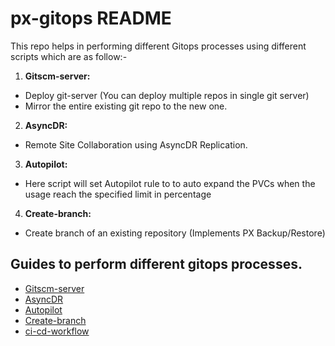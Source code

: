# px-gitops README

This repo helps in performing different Gitops processes using different scripts which are as follow:-

1) **Gitscm-server:** 
* Deploy git-server (You can deploy multiple repos in single git server)
* Mirror the entire existing git repo to the new one.

2) **AsyncDR:**
* Remote Site Collaboration using AsyncDR Replication.

3) **Autopilot:** 
* Here script will set Autopilot rule to to auto expand the PVCs when the usage reach the specified limit in percentage

4) **Create-branch:**
* Create branch of an existing repository (Implements PX Backup/Restore)

## Guides to perform different gitops processes.

- [Gitscm-server](https://github.com/PureStorage-OpenConnect/px-gitops/blob/main/gitscm-server/README.md)
- [AsyncDR](https://github.com/PureStorage-OpenConnect/px-gitops/blob/main/asyncDR/readme.md)
- [Autopilot](https://github.com/PureStorage-OpenConnect/px-gitops/blob/main/autopilot/readme.md)
- [Create-branch](https://github.com/PureStorage-OpenConnect/px-gitops/blob/main/create-branch/readme.md)
- [ci-cd-workflow](https://github.com/PureStorage-OpenConnect/px-gitops/blob/main/ci-cd-workflow/README.md)
